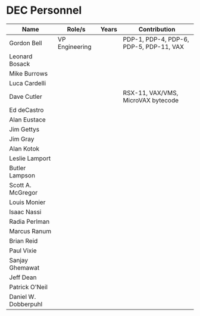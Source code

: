 DEC Personnel
=============

| Name                 | Role/s         | Years | Contribution                            |
|----------------------|----------------|-------|-----------------------------------------|
| Gordon Bell          | VP Engineering |       | PDP-1, PDP-4, PDP-6, PDP-5, PDP-11, VAX |
| Leonard Bosack       |                |       |                                         |
| Mike Burrows         |                |       |                                         |
| Luca Cardelli        |                |       |                                         |
| Dave Cutler          |                |       | RSX-11, VAX/VMS, MicroVAX bytecode      |
| Ed deCastro          |                |       |                                         |
| Alan Eustace         |                |       |                                         |
| Jim Gettys           |                |       |                                         |
| Jim Gray             |                |       |                                         |
| Alan Kotok           |                |       |                                         |
| Leslie Lamport       |                |       |                                         |
| Butler Lampson       |                |       |                                         |
| Scott A. McGregor    |                |       |                                         |
| Louis Monier         |                |       |                                         |
| Isaac Nassi          |                |       |                                         |
| Radia Perlman        |                |       |                                         |
| Marcus Ranum         |                |       |                                         |
| Brian Reid           |                |       |                                         |
| Paul Vixie           |                |       |                                         |
| Sanjay Ghemawat      |                |       |                                         |
| Jeff Dean            |                |       |                                         |
| Patrick O'Neil       |                |       |                                         |
| Daniel W. Dobberpuhl |                |       |                                         |